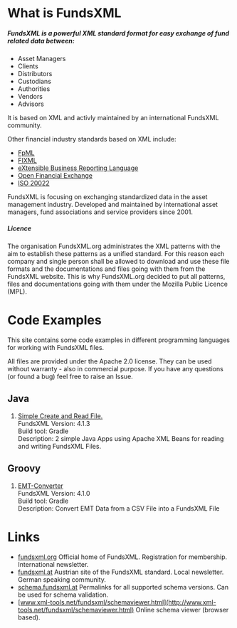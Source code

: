 # What is FundsXML

##### FundsXML is a powerful XML standard format for easy exchange of fund related data between:

- Asset Managers
- Clients
- Distributors
- Custodians
- Authorities
- Vendors
- Advisors



It is based on XML and activly maintained by an international FundsXML community. 

Other financial industry standards based on XML include:

- [FpML](http://www.fpml.org/)
- [FIXML](https://www.fixtrading.org/standards/fixml/)
- [eXtensible Business Reporting Language](https://www.xbrl.org/)
- [Open Financial Exchange](http://www.ofx.org/)
- [ISO 20022](https://www.iso20022.org/full_catalogue_1_0.page)



FundsXML is focusing on exchanging standardized data in the asset management industry. Developed and maintained by international asset managers, fund associations and service providers since 2001.



##### Licence

The organisation FundsXML.org administrates the XML patterns with the aim to establish these patterns as a unified standard. For this reason each company and single person shall be allowed to download and use these file formats and the documentations and files going with them from the FundsXML website. This is why FundsXML.org decided to put all patterns, files and documentations going with them under the Mozilla Public Licence (MPL).



# Code Examples

This site contains some code examples in different programming languages for working with FundsXML files. 

All files are provided under the Apache 2.0 license. They can be used without warranty - also in commercial  purpose.
If you have any questions (or found a bug) feel free to raise an Issue.



## Java

1. [Simple Create and Read File.](https://github.com/karlkauc/FundsXML/tree/master/codeExamples/java/V413)  
   FundsXML Version: 4.1.3  
   Build tool: Gradle   
   Description: 2 simple Java Apps using Apache XML Beans for reading and writing FundsXML Files. 



## Groovy

1. [EMT-Converter](https://github.com/karlkauc/FundsXML-EMT-Converter)   
   FundsXML Version: 4.1.0  
   Build tool: Gradle  
   Description: Convert EMT Data from a CSV File into a FundsXML File







# Links

- [fundsxml.org](http://www.fundsxml.org/)
  Official home of FundsXML. Registration for membership. International newsletter.
- [fundsxml.at](http://www.fundsxml.at)
  Austrian site of the FundsXML standard. Local newsletter. German speaking community. 
- [schema.fundsxml.at](http://schema.fundsxml.at)
  Permalinks for all supported schema versions. Can be used for schema validation. 
- [www.xml-tools.net/fundsxml/schemaviewer.html](http://www.xml-tools.net/fundsxml/schemaviewer.html)
  Online schema viewer (browser based). 